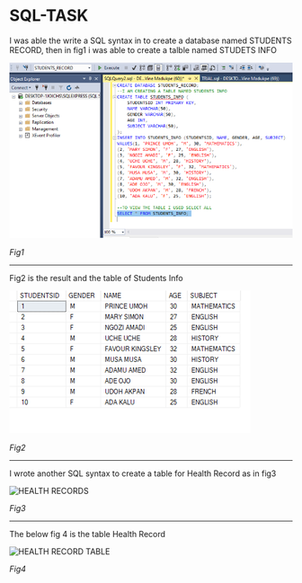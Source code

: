 # SQL-TASK
I was able the write a SQL syntax in to create a database named STUDENTS RECORD, then in fig1 i was able to create a talble named STUDETS INFO

![](https://github.com/vinemadukpe/SQL-TASK/blob/main/STUDENTS%20INFO%20SYNTAX.png)

*Fig1*

---

Fig2 is the result and the table of Students Info

![](https://github.com/vinemadukpe/SQL-TASK/blob/main/STUDENTS%20INFO%20TABLE.png)

*Fig2*

---

I wrote another SQL syntax to create a table for Health Record as in fig3

![HEALTH RECORDS](https://github.com/vinemadukpe/SQL-TASK/assets/147417142/c5a8dae4-e48e-448b-ba5e-0f9a4b8c3b2a)

*Fig3*

---

The below fig 4 is the table Health Record

![HEALTH RECORD TABLE](https://github.com/vinemadukpe/SQL-TASK/assets/147417142/e5cf46ce-f2b0-4c92-96bc-a2fa841658af)

*Fig4*



